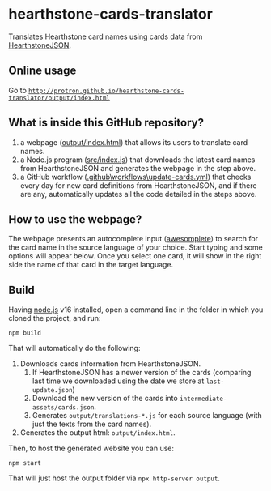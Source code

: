 # hearthstone-cards-translator

Translates Hearthstone card names using cards data from [HearthstoneJSON](http://hearthstonejson.com/).

## Online usage

Go to [`http://protron.github.io/hearthstone-cards-translator/output/index.html`](http://protron.github.io/hearthstone-cards-translator/output/index.html)

## What is inside this GitHub repository?

1. a webpage ([output/index.html](https://github.com/protron/hearthstone-cards-translator/blob/master/output/index.html)) that allows its users to translate card names.
2. a Node.js program ([src/index.js](https://github.com/protron/hearthstone-cards-translator/blob/master/src/index.js)) that downloads the latest card names from HearthstoneJSON and generates the webpage in the step above.
3. a GitHub workflow ([.github\workflows\update-cards.yml](https://github.com/protron/hearthstone-cards-translator/blob/master/.github/workflows/update-cards.yml)) that checks every day for new card definitions from HearthstoneJSON, and if there are any, automatically updates all the code detailed in the steps above.

## How to use the webpage?

The webpage presents an autocomplete input ([awesomplete](https://leaverou.github.io/awesomplete/)) to search for the card name in the source language of your choice. Start typing and some options will appear below. Once you select one card, it will show in the right side the name of that card in the target language.

## Build

Having [node.js](https://nodejs.org/) v16 installed, open a command line in the folder in which you cloned the project, and run:

    npm build

That will automatically do the following:

1. Downloads cards information from HearthstoneJSON.
    1. If HearthstoneJSON has a newer version of the cards (comparing last time we downloaded using the date we store at `last-update.json`)
    2. Download the new version of the cards into `intermediate-assets/cards.json`.
    3. Generates `output/translations-*.js` for each source language (with just the texts from the card names).
2. Generates the output html: `output/index.html`.

Then, to host the generated website you can use:

    npm start

That will just host the output folder via `npx http-server output`.
